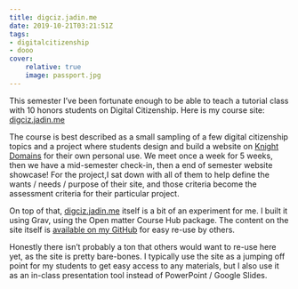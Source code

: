 ```yaml
---
title: digciz.jadin.me
date: 2019-10-21T03:21:51Z
tags:
- digitalcitizenship
- dooo
cover:
    relative: true
    image: passport.jpg
---
```


This semester I’ve been fortunate enough to be able to teach a tutorial class with 10 honors students on Digital Citizenship. Here is my course site: [digciz.jadin.me](https://t.co/kecwvKvOx1?amp=1)

The course is best described as a small sampling of a few digital citizenship topics and a project where students design and build a website on [Knight Domains](https://knight.domains) for their own personal use. We meet once a week for 5 weeks, then we have a mid-semester check-in, then a end of semester website showcase! For the project,I sat down with all of them to help define the wants / needs / purpose of their site, and those criteria become the assessment criteria for their particular project.

On top of that, [digciz.jadin.me](https://t.co/kecwvKvOx1?amp=1) itself is a bit of an experiment for me. I built it using Grav, using the Open matter Course Hub package. The content on the site itself is [available on my GitHub](https://github.com/TaylorJadin/digciz-honors-tutorial/) for easy re-use by others.

Honestly there isn’t probably a ton that others would want to re-use here yet, as the site is pretty bare-bones. I typically use the site as a jumping off point for my students to get easy access to any materials, but I also use it as an in-class presentation tool instead of PowerPoint / Google Slides.